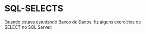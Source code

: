 # SQL-SELECTS
Quando estava estudando Banco de Dados, fiz alguns exercícios de SELECT no SQL Server:
